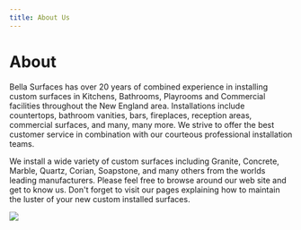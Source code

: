 ```yaml
---
title: About Us
---
```


# About

Bella Surfaces has over 20 years of combined experience in installing custom surfaces in Kitchens, Bathrooms, Playrooms and Commercial facilities throughout the New England area. Installations include countertops, bathroom vanities, bars, fireplaces, reception areas, commercial surfaces, and many, many more. We strive to offer the best customer service in combination with our courteous professional installation teams.

We install a wide variety of custom surfaces including Granite, Concrete, Marble, Quartz, Corian, Soapstone, and many others from the worlds leading manufacturers. Please feel free to browse around our web site and get to know us. Don't forget to visit our pages explaining how to maintain the luster of your new custom installed surfaces.

![](/about/truck.jpg)
